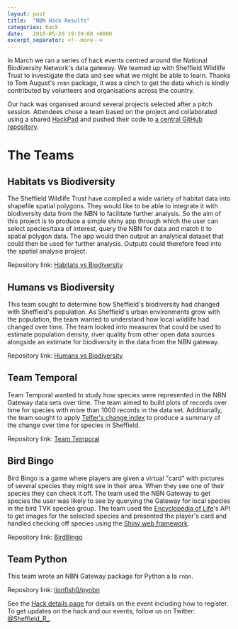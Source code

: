 ```yaml
---
layout: post
title:  "NBN Hack Results"
categories: hack
date:   2016-05-20 19:30:00 +0000
excerpt_separator: <!--more-->
---
```

In March we ran a series of hack events centred around the National Biodiversity Network's data gateway. We teamed up with Sheffield Wildlife Trust to investigate the data and see what we might be able to learn. Thanks to Tom August's `rnbn` package, it was a cinch to get the data which is kindly contributed by volunteers and organisations across the country.

Our hack was organised around several projects selected after a pitch session. Attendees chose a team based on the project and collaborated using a shared [HackPad](https://docs.google.com/document/d/19ctbFk6Y5Dt_YMxSEoWz0bsoIHgmCN8jUsUs3TU2qKI/edit) and pushed their code to [a central GitHub repository](https://github.com/SheffieldR/NBN_hack_series).

<!--more-->

# The Teams

## Habitats vs Biodiversity

The Sheffield Wildlife Trust have compiled a wide variety of habitat data into shapefile spatial polygons. They would like to be able to integrate it with biodiversity data from the NBN to facilitate further analysis. So the aim of this project is to produce a simple shiny app through which the user can select species/taxa of interest, query the NBN for data and match it to spatial polygon data. The app would then output an analytical dataset that could then be used for further analysis. Outputs could therefore feed into the spatial analysis project.

Repository link: [Habitats vs Biodiversity](https://github.com/SheffieldR/NBN_hack_series/tree/master/Habitats_Vs_Biodiversity)

## Humans vs Biodiversity

This team sought to determine how Sheffield's biodiversity had changed with Sheffield's population.  As Sheffield's urban environments grow with the population, the team wanted to understand how local wildlife had changed over time. The team looked into measures that could be used to estimate population density, river quality from other open data sources alongside an estimate for biodiversity in the data from the NBN gateway.

Repository link: [Humans vs Biodiversity](https://github.com/SheffieldR/NBN_hack_series/tree/master/Humans_Vs_Biodiversity)

## Team Temporal

Team Temporal wanted to study how species were represented in the NBN Gateway data sets over time. The team aimed to build plots of records over time for species with more than 1000 records in the data set. Additionally, the team sought to apply [Telfer's change index](https://github.com/BiologicalRecordsCentre/sparta/blob/master/R/telfer.R) to produce a summary of the change over time for species in Sheffield.

Repository link: [Team Temporal](https://github.com/SheffieldR/NBN_hack_series/tree/master/Team_Temporal)

## Bird Bingo

Bird Bingo is a game where players are given a virtual "card" with pictures of several species they might see in their area. When they see one of their species they can check it off. The team used the NBN Gateway to get species the user was likely to see by querying the Gateway for local species in the bird TVK species group. The team used the [Encyclopedia of Life](http://eol.org)'s API to get images for the selected species and presented the player's card and handled checking off species using the [Shiny web framework](http://shiny.rstudio.com).

Repository link: [BirdBingo](https://github.com/SheffieldR/NBN_hack_series/tree/master/BirdBingo)

## Team Python

This team wrote an NBN Gateway package for Python a la `rnbn`.

Repository link: [lionfish0/pynbn](https://github.com/lionfish0/pynbn)


See the [Hack details page](/nbn-hack/) for details on the event including how to register. To get updates on the hack and our events, follow us on Twitter: [@Sheffield\_R\_](https://twitter.com/Sheffield_R_).
